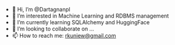 - 👋 Hi, I’m @Dartagnanpl
- 👀 I’m interested in Machine Learning and RDBMS management
- 🌱 I’m currently learning SQLAlchemy and HuggingFace
- 💞️ I’m looking to collaborate on ...
- 📫 How to reach me: rkuniew@gmail.com

<!---
Dartagnanpl/Dartagnanpl is a ✨ special ✨ repository because its `README.md` (this file) appears on your GitHub profile.
You can click the Preview link to take a look at your changes.
--->
